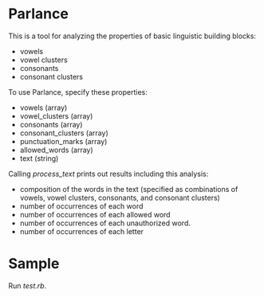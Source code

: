 Parlance
========

This is a tool for analyzing the properties of basic linguistic building blocks:
- vowels
- vowel clusters
- consonants
- consonant clusters

To use Parlance, specify these properties:
- vowels (array)
- vowel_clusters (array)
- consonants (array)
- consonant_clusters (array)
- punctuation_marks (array)
- allowed_words (array)
- text (string)

Calling _process_text_ prints out results including this analysis:
- composition of the words in the text (specified as combinations of vowels, vowel clusters, consonants, and consonant clusters)
- number of occurrences of each word
- number of occurrences of each allowed word
- number of occurrences of each unauthorized word.
- number of occurrences of each letter

# Sample
Run _test.rb_.
